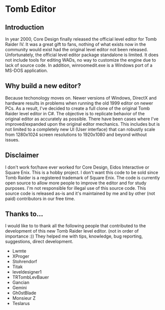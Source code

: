 # Tomb Editor
## Introduction
In year 2000, Core Design finally released the official level editor for Tomb Raider IV. It was a great gift to fans, nothing of what exists now in the community would exist had the original level editor not been released. Unfortunately, the official level editor package standalone is limited. It does not include tools for editing WADs, no way to customize the engine due to lack of source code. In addition, winroomedit.exe is a Windows port of a MS-DOS application.

## Why build a new editor?
Because techonology moves on. Newer versions of Windows, DirectX and hardware results in problems when running the old 1999 editor on newer PCs. As a result, I've decided to create a full clone of the original Tomb Raider level editor in C#. The objective is to replicate behavior of the original editor as accurately as possible. There have been cases where I've improved/expanded upon the original editor mechanics. This includes but is not limited to a completely new UI (User interface) that can robustly scale from 1280x1024 screen resolutions to 1920x1080 and beyond without issues.

## Disclaimer
I don't work for/have ever worked for Core Design, Eidos Interactive or Square Enix. This is a hobby project. I don't want this code to be sold since Tomb Raider is a registered trademark of Square Enix. The code is currently open source to allow more people to improve the editor and for study purposes. I'm not responsible for illegal use of this source code. This source code is released as-is and it's maintained by me and by other (not paid) contributors in our free time.

## Thanks to...
I would like to to thank all the following people that contributed to the development of this new Tomb Raider level editor. (not in order of importance :)) They helped me with tips, knowledge, bug reporting, suggestions, direct development.

* Lwmte
* XProger
* Stohrendorf
* Titak
* leveldesigner1
* TRTombLevBauer
* Gancian
* Gemini
* Gh0stBlade
* Monsieur Z
* Teslarus
